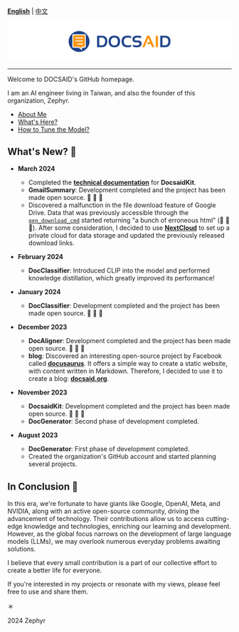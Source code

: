 **[English](./profile/README_en.md)** | [中文](./profile/README.md)

<div align="center">
  <img src="https://github.com/DocsaidLab/.github/blob/main/cover.png" width="1000"/>
</div>

---

Welcome to DOCSAID's GitHub homepage.

I am an AI engineer living in Taiwan, and also the founder of this organization, Zephyr.

- [About Me](./about-me.md)
- [What's Here?](./whats-here.md)
- [How to Tune the Model?](./how-to-tune-the-model.md)

## What's New? 🚀

- **March 2024**

  - Completed the [**technical documentation**](https://docsaid.org/category/docsaidkit) for **DocsaidKit**.
  - **GmailSummary**: Development completed and the project has been made open source. 🎉 🎉 🎉
  - Discovered a malfunction in the file download feature of Google Drive. Data that was previously accessible through the [`gen_download_cmd`](https://github.com/DocsaidLab/DocsaidKit/blob/f281acd3f7f688fa7a71b70d92c6d3ef0ea2f5ca/docsaidkit/utils/utils.py#L66) started returning "a bunch of erroneous html" (👻 👻 👻). After some consideration, I decided to use [**NextCloud**](https://github.com/nextcloud) to set up a private cloud for data storage and updated the previously released download links.

- **February 2024**

  - **DocClassifier**: Introduced CLIP into the model and performed knowledge distillation, which greatly improved its performance!

- **January 2024**

  - **DocClassifier**: Development completed and the project has been made open source. 🎉 🎉 🎉

- **December 2023**

  - **DocAligner**: Development completed and the project has been made open source. 🎉 🎉 🎉
  - **blog**: Discovered an interesting open-source project by Facebook called [**docusaurus**](https://github.com/facebook/docusaurus). It offers a simple way to create a static website, with content written in Markdown. Therefore, I decided to use it to create a blog: [**docsaid.org**](https://docsaid.org/).

- **November 2023**

  - **DocsaidKit**: Development completed and the project has been made open source. 🎉 🎉 🎉
  - **DocGenerator**: Second phase of development completed.

- **August 2023**

  - **DocGenerator**: First phase of development completed.
  - Created the organization's GitHub account and started planning several projects.

## In Conclusion 🍹

In this era, we're fortunate to have giants like Google, OpenAI, Meta, and NVIDIA, along with an active open-source community, driving the advancement of technology. Their contributions allow us to access cutting-edge knowledge and technologies, enriching our learning and development. However, as the global focus narrows on the development of large language models (LLMs), we may overlook numerous everyday problems awaiting solutions.

I believe that every small contribution is a part of our collective effort to create a better life for everyone.

If you're interested in my projects or resonate with my views, please feel free to use and share them.

＊

2024 Zephyr







